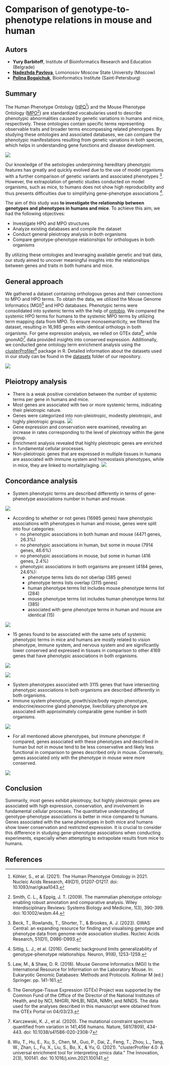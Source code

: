 ﻿# Comparison of genotype-to-phenotype relations in mouse and human

## Autors

- **Yury Barbitoff**, Institute of Bioinformatics Research and Education (Belgrade)
- **[Nadezhda Pavlova](https://github.com/pavlovanadia/)**, Lomonosov Moscow State University (Moscow)
- **[Polina Bogaichuk](https://github.com/bossay)**, Bioinformatics Institute (Saint-Petersburg)

## Summary

The Human Phenotype Ontology ([HPO](https://github.com/obophenotype/human-phenotype-ontology)[^1]) and the Mouse Phenotype Ontology ([MPO](https://github.com/mgijax/mammalian-phenotype-ontology)[^2]) are standardized vocabularies used to describe phenotypic abnormalities caused by genetic variations in humans and mice, respectively. These ontologies contain specific terms representing observable traits and broader terms encompassing related phenotypes. By studying these ontologies and associated databases, we can compare the phenotypic manifestations resulting from genetic variations in both species, which helps in understanding gene functions and disease development.

![](https://hackmd.io/_uploads/ry8w35IB3.png)



Our knowledge of the aetiologies underpinning hereditary phenotypic features has greatly and quickly evolved due to the use of model organisms with a further comparison of genetic variants and associated phenotypes [^3]. However, the extrapolation of genetic studies conducted on model organisms, such as mice, to humans does not show high reproducibility and thus presents difficulties due to simplifying gene-phenotype associations [^4].

The aim of this study was **to investigate the relationship between genotypes and phenotypes in humans and mice**. To achieve this aim, we had the following objectives:

- Investigate HPO and MPO structures
- Analyze existing databases and compile the dataset
- Conduct general pleiotropy analysis in both organisms
- Compare genotype-phenotype relationships for orthologues in both organisms

By utilizing these ontologies and leveraging available genetic and trait data, our study aimed to uncover meaningful insights into the relationships between genes and traits in both humans and mice.

## General approach

We gathered a dataset containing orthologous genes and their connections to MPO and HPO terms. To obtain the data, we utilized the Mouse Genome Informatics (MGI)[^5] and HPO databases. Phenotypic terms were consolidated into systemic terms with the help of [ontobio](https://github.com/biolink/ontobio). We compared the systemic HPO terms for humans to the systemic MPO terms by utilizing term mapping data from MPO. To ensure monosemanticity, we filtered the dataset, resulting in 16,985 genes with identical orthologs in both organisms. For gene expression analysis, we relied on GTEx data[^7], while gnomAD[^8] data provided insights into conserved expression. Additionally, we conducted gene ontology term enrichment analysis using the [clusterProfiler](https://github.com/YuLab-SMU/clusterProfiler)[^9] package in R. Detailed information about the datasets used in our study can be found in the [datasets](https://github.com/pavlovanadia/genotype_to_phenotype/tree/main/databases) folder of our repository.

![](https://hackmd.io/_uploads/SkaZfjLSn.png)

## Pleiotropy analysis

- There is a weak positive correlation between the number of systemic terms per gene in humans and mice.
- Most genes are associated with two or more systemic terms, indicating their pleiotropic nature.
- Genes were categorized into non-pleiotropic, modestly pleiotropic, and highly pleiotropic groups.
![](https://hackmd.io/_uploads/ryyYO6LSn.png)
- Gene expression and conservation were examined, revealing an increase in rates corresponding to the level of pleiotropy within the gene group.
- Enrichment analysis revealed that highly pleiotropic genes are enriched in fundamental cellular processes.
- Non-pleiotropic genes that are expressed in multiple tissues in humans are associated with immune system and homeostasis phenotypes, while in mice, they are linked to mortality/aging.
![](https://hackmd.io/_uploads/ryvQwaIH3.png)


## Concordance analysis

- System phenotypic terms are described differently in terms of gene-phenotype associations number in human and mouse.

![](https://hackmd.io/_uploads/rJPpQp8Bn.png)


- According to whether or not genes (16985 genes) have phenotypic associations with phenotypes in human and mouse, genes were split into four categories:
  - no phenotypic associations in both human and mouse (4471 genes, 26.3%)
  - no phenotypic associations in human, but some in mouse (7914 genes, 46.6%)
  - no phenotypic associations in mouse, but some in human (416 genes, 2.4%)
  - phenotypic associations in both organisms are present (4184 genes, 24.6%):
    - phenotype terms lists do not oberlap (385 genes)
    - phenotype terms lists overlap (3115 genes)
    - human phenotype terms list includes mouse phenotype terms list (284)
    - mouse phenotype terms list includes human phenotype terms list (385)
    - associated with gene phenotype terms in human and mouse are identical (15)


![](https://hackmd.io/_uploads/HJp5fpIS2.png)

- 15 genes found to be associated with the same sets of systemic phenotypic terms in mice and humans are mostly related to vision phenotype, immune system, and nervous system and are significantly lower conserved and expressed in tissues in comparison to other 4169 genes that have phenotypic associations in both organisms.

![](https://hackmd.io/_uploads/ByMkm6wB2.png)


![](https://hackmd.io/_uploads/SkGI1R8Hn.png)


- System phenotypes associated with 3115 genes that have intersecting phenotypic associations in both organisms are described differently in both organisms.
- Immune system phenotype, growth/size/body regoin phenotype, endocrine/exocrine gland phenotype, liver/biliary phenotype are associated with approximately comparable gene number in both organisms.

![](https://hackmd.io/_uploads/SkWc_aUr2.png)

- For all mentioned above phenotypes, but immune phenotype: if compared, genes associated with these phenotypes and described in human but not in mouse tend to be less conservative and likely less functional in comparison to genes described only in mouse. Conversely, genes associated only with the phenotype in mouse were more conserved.

![](https://hackmd.io/_uploads/H1wdAAIS3.png)


## Conclusion
Summarily, most genes exhibit pleiotropy, but highly pleiotropic genes are associated with high expression, conservation, and involvement in fundamental cellular processes. The quantitative understanding of genotype-phenotype associations is better in mice compared to humans. Genes associated with the same phenotypes in both mice and humans show lower conservation and restricted expression. It is crucial to consider this difference in studying gene-phenotype associations when conducting experiments, especially when attempting to extrapolate results from mice to humans.


## References
[^1]: Köhler, S., et al. (2021). The Human Phenotype Ontology in 2021. Nucleic Acids Research, 49(D1), D1207-D1217. doi: 10.1093/nar/gkaa1043.
[^2]: Smith, C. L., & Eppig, J. T. (2009). The mammalian phenotype ontology: enabling robust annotation and comparative analysis. Wiley Interdisciplinary Reviews: Systems Biology and Medicine, 1(3), 390-399. doi: 10.1002/wsbm.44.
[^3]: Beck, T., Rowlands, T., Shorter, T., & Brookes, A. J. (2023). GWAS Central: an expanding resource for finding and visualising genotype and phenotype data from genome-wide association studies. Nucleic Acids Research, 51(D1), D986-D993.
[^4]: Sittig, L. J., et al. (2016). Genetic background limits generalizability of genotype-phenotype relationships. Neuron, 91(6), 1253-1259.
[^5]: Law, M., & Shaw, D. R. (2018). Mouse Genome Informatics (MGI) Is the International Resource for Information on the Laboratory Mouse. In: Eukaryotic Genomic Databases: Methods and Protocols. Kollmar M (ed.) Springer. pp. 141-161.
[^6]: ontobio (version 2.8.8) - python API for working with ontologies and associations. Available on GitHub at https://github.com/biolink/ontobio.
[^7]: The Genotype-Tissue Expression (GTEx) Project was supported by the Common Fund of the Office of the Director of the National Institutes of Health, and by NCI, NHGRI, NHLBI, NIDA, NIMH, and NINDS. The data used for the analyses described in this manuscript were obtained from the GTEx Portal on 04/03/23.
[^8]: Karczewski, K. J., et al. (2020). The mutational constraint spectrum quantified from variation in 141,456 humans. Nature, 581(7809), 434-443. doi: 10.1038/s41586-020-2308-7
[^9]: Wu, T., Hu, E., Xu, S., Chen, M., Guo, P., Dai, Z., Feng, T., Zhou, L., Tang, W., Zhan, L., Fu, X., Liu, S., Bo, X., & Yu, G. (2021). "clusterProfiler 4.0: A universal enrichment tool for interpreting omics data." The Innovation, 2(3), 100141. doi: 10.1016/j.xinn.2021.100141.
